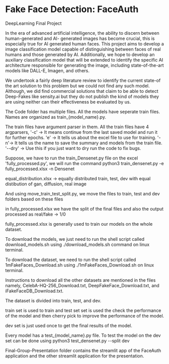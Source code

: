 # Fake Face Detection: FaceAuth

DeepLearning Final Project

In the era of advanced artificial intelligence, the ability to discern between human-generated and AI- generated images has become crucial, this is especially true for AI generated human faces. This project aims to develop a image classification model capable of distinguishing between faces of real humans and those
generated by AI. Additionally, we hope to develop an auxiliary classification model that will be extended to identify the specific AI architecture responsible for generating the image, including state-of-the-art models like DALL-E, Imagen, and others.

We undertook a fairly deep literature review to identify the current state-of the art solution to this
problem but we could not find any such model. Although, we did find commercial solutions that claim to be
able to detect Deep-Fakes like sensity.ai but they do not publish the kind of models they are using neither
can their effectiveness be evaluated by us.

The Code folder has multiple files. All the models have seperate train files. Names are organized as train\_{model_name}.py.

The train files have argument parser in them. All the train files have 4 argparsers, '-c' -> It means continue from the last saved model and run it for further epochs.
'e' -> It tells us about the excel file to use for training. '-n'-> It tells us the name to save the summary and models from the train file. '--dry' -> Use this if you just want to dry run the code to fix bugs.

Suppose, we have to run the train_Densenet.py file on the excel 'fully_processed.py', we will run the command python3 train_densenet.py -e fully_processed.xlsx -n Densenet

equal_distribution.xlsx -> equally distributed train, test, dev with equal distibution of gan, diffusion, real image

And using move_train_test_split.py, we move the files to train, test and dev folders based on these files

in fully_processed.xlsx we have the split of the final files and also the output processed as real/fake -> 1/0

fully_processed.xlsx is generally used to train our models on the whole dataset.

To download the models, we just need to run the shell script called download_models.sh using ./download_models.sh command on linux terminal.

To download the dataset, we need to run the shell script called 1mFakeFaces_Download.sh using ./1mFakeFaces_Download.sh on linux terminal.

Instructions to download all the other datasets are mentioned in the files namely, CelebA-HQ-256_Download.txt, DeepFakeFace_Download.txt, and iFakeFaceDB_Download.txt.

The dataset is divided into train, test, and dev.

train set is used to train and test set set is used the check the performance of the model and then cherry pick to improve the performance of the model.

dev set is just used once to get the final results of the model.

Every model has a test\_{model_name}.py file. To test the model on the dev set can be done using python3 test_densenet.py --split dev

Final-Group-Presentation folder contains the streamlit app of the FaceAuth application and the other streamlit application for the presentation.

